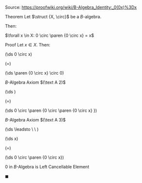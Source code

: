 # 

Source: https://proofwiki.org/wiki/B-Algebra_Identity:_0(0x)%3Dx

Theorem
Let $\struct {X, \circ}$ be a $B$-algebra. 

Then:

$\forall x \in X: 0 \circ \paren {0 \circ x} = x$


Proof
Let $x \in X$.
Then:














\(\ds 0 \circ x\)

\(=\)







\(\ds \paren {0 \circ x} \circ 0\)





$B$-Algebra Axiom $(\text A 2)$














\(\ds \)

\(=\)







\(\ds 0 \circ \paren {0 \circ \paren {0 \circ x} }\)





$B$-Algebra Axiom $(\text A 3)$








\(\ds \leadsto \ \ \)





\(\ds x\)

\(=\)







\(\ds 0 \circ \paren {0 \circ x}\)





$0$ in $B$-Algebra is Left Cancellable Element



$\blacksquare$





